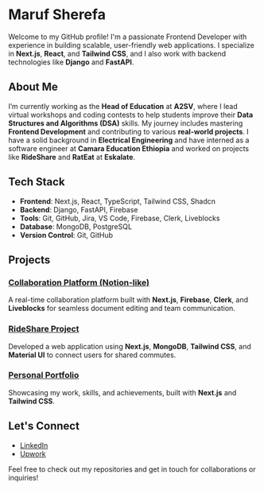 # Maruf Sherefa

Welcome to my GitHub profile! I'm a passionate Frontend Developer with experience in building scalable, user-friendly web applications. I specialize in **Next.js**, **React**, and **Tailwind CSS**, and I also work with backend technologies like **Django** and **FastAPI**.

## About Me

I’m currently working as the **Head of Education** at **A2SV**, where I lead virtual workshops and coding contests to help students improve their **Data Structures and Algorithms (DSA)** skills. My journey includes mastering **Frontend Development** and contributing to various **real-world projects**. I have a solid background in **Electrical Engineering** and have interned as a software engineer at **Camara Education Ethiopia** and worked on projects like **RideShare** and **RatEat** at **Eskalate**.

## Tech Stack

- **Frontend**: Next.js, React, TypeScript, Tailwind CSS, Shadcn
- **Backend**: Django, FastAPI, Firebase
- **Tools**: Git, GitHub, Jira, VS Code, Firebase, Clerk, Liveblocks
- **Database**: MongoDB, PostgreSQL
- **Version Control**: Git, GitHub

## Projects

### [Collaboration Platform (Notion-like)](https://github.com/Mafilala/Colab)
A real-time collaboration platform built with **Next.js**, **Firebase**, **Clerk**, and **Liveblocks** for seamless document editing and team communication.

### [RideShare Project](https://github.com/A2SV/RideShare)
Developed a web application using **Next.js**, **MongoDB**, **Tailwind CSS**, and **Material UI** to connect users for shared commutes.

### [Personal Portfolio]()
Showcasing my work, skills, and achievements, built with **Next.js** and **Tailwind CSS**.

## Let's Connect

- [LinkedIn](https://www.linkedin.com/in/maruf-sherefa)
- [Upwork](https://www.upwork.com/freelancers/~0120f070097a44975d)

Feel free to check out my repositories and get in touch for collaborations or inquiries!
